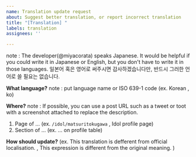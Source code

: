 ```yaml
---
name: Translation update request
about: Suggest better translation, or report incorrect translation
title: "[Translation] "
labels: translation
assignees: ''

---
```


note : The developer(@miyacorata) speaks Japanese.
It would be helpful if you could write it in Japanese or English, but you don't have to write it in those languages.
일본어 혹은 영어로 써주시면 감사하겠습니다만, 반드시 그러한 언어로 쓸 필요는 없습니다.

**What language?**
note : put language name or ISO 639-1 code (ex. Korean , ko)

**Where?**
note : If possible, you can use a post URL such as a tweet or toot with a screenshot attached to replace the description.

1. Page of ... (ex. `/idol/matsuritokugawa` , Idol profile page)
1. Section of ... (ex. ... on profile table)

**How should update?**
(ex. This translation is defferent from official localisation. , This expression is different from the original meaning. )
